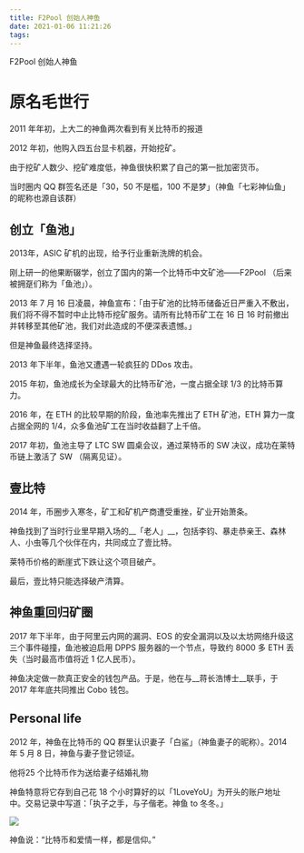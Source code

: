 ```yaml
---
title: F2Pool 创始人神鱼
date: 2021-01-06 11:21:26
tags:
---
```


F2Pool 创始人神鱼

# 原名毛世行

2011 年年初，上大二的神鱼两次看到有关比特币的报道

2012 年初，他购入四五台显卡机器，开始挖矿。

由于挖矿人数少、挖矿难度低，神鱼很快积累了自己的第一批加密货币。

当时圈内 QQ 群签名还是「30，50 不是槛，100 不是梦」（神鱼「七彩神仙鱼」的昵称也源自该群）

## 创立「鱼池」
2013年，ASIC 矿机的出现，给予行业重新洗牌的机会。

刚上研一的他果断辍学，创立了国内的第一个比特币中文矿池——F2Pool （后来被拥趸们称为「鱼池」）。

2013 年 7 月 16 日凌晨，神鱼宣布：「由于矿池的比特币储备近日严重入不敷出，我们将不得不暂时中止比特币挖矿服务。请所有比特币矿工在 16 日 16 时前撤出并转移至其他矿池，我们对此造成的不便深表遗憾。」

但是神鱼最终选择坚持。

2013 年下半年，鱼池又遭遇一轮疯狂的 DDos 攻击。

2015 年初，鱼池成长为全球最大的比特币矿池，一度占据全球 1/3 的比特币算力。

2016 年，在 ETH 的比较早期的阶段，鱼池率先推出了 ETH 矿池，ETH 算力一度占据全网的 1/4，众多鱼池矿工在当时收益翻了上千倍。

2017 年初，鱼池主导了 LTC SW 圆桌会议，通过莱特币的 SW 决议，成功在莱特币链上激活了 SW （隔离见证）。

## 壹比特

2014 年，币圈步入寒冬，矿工和矿机产商遭受重挫，矿业开始萧条。

神鱼找到了当时行业里早期入场的__「老人」__，包括李钧、暴走恭亲王、森林人、小虫等几个伙伴在内，共同成立了壹比特。

莱特币价格的断崖式下跌让这个项目破产。

最后，壹比特只能选择破产清算。

## 神鱼重回归矿圈

2017 年下半年，由于阿里云内网的漏洞、EOS 的安全漏洞以及以太坊网络升级这三个事件碰撞，鱼池被迫启用 DPPS 服务器的一个节点，导致约 8000 多 ETH 丢失（当时最高市值将近 1 亿人民币）。

神鱼决定做一款真正安全的钱包产品。于是，他在与__蒋长浩博士__联手，于 2017 年年底共同推出 Cobo 钱包。

## Personal life

2012 年，神鱼在比特币的 QQ 群里认识妻子「白鲨」（神鱼妻子的昵称）。2014 年 5 月 8 日，神鱼与妻子登记领证。

他将25 个比特币作为送给妻子结婚礼物

神鱼特意将它存到自己花 18 个小时算好的以「1LoveYoU」为开头的账户地址中。交易记录中写道：「执子之手，与子偕老。神鱼 to 冬冬。」

![](/images/hybrid-crypto-collateralization/f2pool-shenyu.png)

神鱼说：“比特币和爱情一样，都是信仰。”
